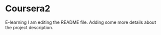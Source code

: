 # Coursera2
E-learning
I am editing the README file. Adding some more details about the project description.

